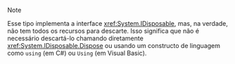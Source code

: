 > [!NOTE]
> Esse tipo implementa a interface <xref:System.IDisposable>, mas, na verdade, não tem todos os recursos para descarte. Isso significa que não é necessário descartá-lo chamando diretamente <xref:System.IDisposable.Dispose> ou usando um constructo de linguagem como `using` (em C#) ou `Using` (em Visual Basic).
